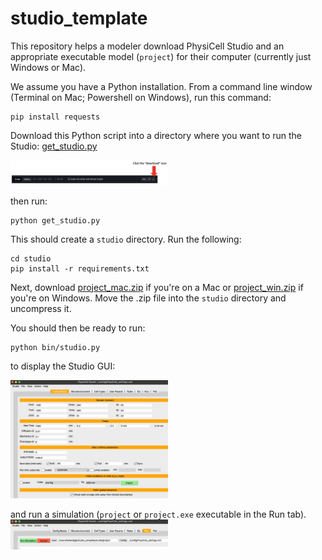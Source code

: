 # studio_template

This repository helps a modeler download PhysiCell Studio and an appropriate 
executable model (`project`) for their computer (currently just Windows or Mac).

We assume you have a Python installation. From a command line window (Terminal on Mac; 
Powershell on Windows), run this command:
```
pip install requests
```

Download this Python script into a directory where you want to run the Studio:
[get_studio.py](get_studio.py)

<img src="./images/download_icon.png" width="50%">


then run:
```
python get_studio.py
```

This should create a `studio` directory. Run the following:
```
cd studio
pip install -r requirements.txt
```

Next, download [project_mac.zip](project_mac.zip) if you're on a Mac or [project_win.zip](project_win.zip) if
you're on Windows. Move the .zip file into the `studio` directory and uncompress it.

You should then be ready to run:
```
python bin/studio.py
```
to display the Studio GUI:

<img src="./images/config_basics.png" width="50%">

and run a simulation (`project` or `project.exe` executable in the Run tab).
<img src="./images/run_tab.png" width="50%">

